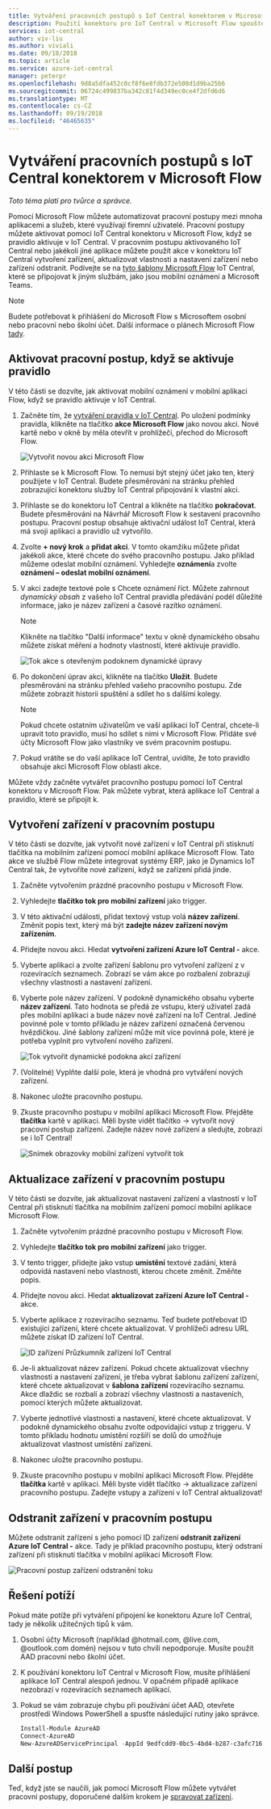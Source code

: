 ```yaml
---
title: Vytváření pracovních postupů s IoT Central konektorem v Microsoft Flow | Dokumentace Microsoftu
description: Použití konektoru pro IoT Central v Microsoft Flow spouštět pracovní postupy a vytvořit, aktualizovat a odstraňovat devices v pracovních postupech.
services: iot-central
author: viv-liu
ms.author: viviali
ms.date: 09/18/2018
ms.topic: article
ms.service: azure-iot-central
manager: peterpr
ms.openlocfilehash: 9d8a5dfa452c0cf8f6e8fdb372e508d1d9ba25b6
ms.sourcegitcommit: 06724c499837ba342c81f4d349ec0ce4f2dfd6d6
ms.translationtype: MT
ms.contentlocale: cs-CZ
ms.lasthandoff: 09/19/2018
ms.locfileid: "46465635"
---
```

# <a name="build-workflows-with-the-iot-central-connector-in-microsoft-flow"></a>Vytváření pracovních postupů s IoT Central konektorem v Microsoft Flow

*Toto téma platí pro tvůrce a správce.*

Pomocí Microsoft Flow můžete automatizovat pracovní postupy mezi mnoha aplikacemi a služeb, které využívají firemní uživatelé. Pracovní postupy můžete aktivovat pomocí IoT Central konektoru v Microsoft Flow, když se pravidlo aktivuje v IoT Central. V pracovním postupu aktivovaného IoT Central nebo jakékoli jiné aplikace můžete použít akce v konektoru IoT Central vytvoření zařízení, aktualizovat vlastnosti a nastavení zařízení nebo zařízení odstranit. Podívejte se na [tyto šablony Microsoft Flow](https://aka.ms/iotcentralflowtemplates) IoT Central, které se připojovat k jiným službám, jako jsou mobilní oznámení a Microsoft Teams.

> [!NOTE] 
> Budete potřebovat k přihlášení do Microsoft Flow s Microsoftem osobní nebo pracovní nebo školní účet. Další informace o plánech Microsoft Flow [tady](https://aka.ms/microsoftflowplans).

## <a name="trigger-a-workflow-when-a-rule-is-triggered"></a>Aktivovat pracovní postup, když se aktivuje pravidlo

V této části se dozvíte, jak aktivovat mobilní oznámení v mobilní aplikaci Flow, když se pravidlo aktivuje v IoT Central.

1. Začněte tím, že [vytváření pravidla v IoT Central](howto-create-telemetry-rules.md). Po uložení podmínky pravidla, klikněte na tlačítko **akce Microsoft Flow** jako novou akci. Nové kartě nebo v okně by měla otevřít v prohlížeči, přechod do Microsoft Flow.

    ![Vytvořit novou akci Microsoft Flow](media/howto-add-microsoft-flow/createflowaction.PNG)

1. Přihlaste se k Microsoft Flow. To nemusí být stejný účet jako ten, který použijete v IoT Central. Budete přesměrováni na stránku přehled zobrazující konektoru služby IoT Central připojování k vlastní akci.

1. Přihlaste se do konektoru IoT Central a klikněte na tlačítko **pokračovat**. Budete přesměrováni na Návrhář Microsoft Flow k sestavení pracovního postupu. Pracovní postup obsahuje aktivační událost IoT Central, která má svoji aplikaci a pravidlo už vytvořilo.

1. Zvolte **+ nový krok** a **přidat akci**. V tomto okamžiku můžete přidat jakékoli akce, které chcete do svého pracovního postupu. Jako příklad můžeme odeslat mobilní oznámení. Vyhledejte **oznámení**a zvolte **oznámení – odeslat mobilní oznámení**.

1. V akci zadejte textové pole s Chcete oznámení říct. Můžete zahrnout *dynamický obsah* z vašeho IoT Central pravidla předávání podél důležité informace, jako je název zařízení a časové razítko oznámení.

    > [!NOTE]
    > Klikněte na tlačítko "Další informace" textu v okně dynamického obsahu můžete získat měření a hodnoty vlastností, které aktivuje pravidlo.

    ![Tok akce s otevřeným podoknem dynamické úpravy](./media/howto-add-microsoft-flow/flowdynamicpane.PNG)

1. Po dokončení úprav akci, klikněte na tlačítko **Uložit**. Budete přesměrováni na stránku přehled vašeho pracovního postupu. Zde můžete zobrazit historii spuštění a sdílet ho s dalšími kolegy.

    > [!NOTE]
    > Pokud chcete ostatním uživatelům ve vaší aplikaci IoT Central, chcete-li upravit toto pravidlo, musí ho sdílet s nimi v Microsoft Flow. Přidáte své účty Microsoft Flow jako vlastníky ve svém pracovním postupu.

1. Pokud vrátíte se do vaší aplikace IoT Central, uvidíte, že toto pravidlo obsahuje akci Microsoft Flow oblasti akce.

Můžete vždy začněte vytvářet pracovního postupu pomocí IoT Central konektoru v Microsoft Flow. Pak můžete vybrat, která aplikace IoT Central a pravidlo, které se připojit k.

## <a name="create-a-device-in-a-workflow"></a>Vytvoření zařízení v pracovním postupu

V této části se dozvíte, jak vytvořit nové zařízení v IoT Central při stisknutí tlačítka na mobilním zařízení pomocí mobilní aplikace Microsoft Flow. Tato akce ve službě Flow můžete integrovat systémy ERP, jako je Dynamics IoT Central tak, že vytvoříte nové zařízení, když se zařízení přidá jinde.

1. Začněte vytvořením prázdné pracovního postupu v Microsoft Flow.

1. Vyhledejte **tlačítko tok pro mobilní zařízení** jako trigger.

1. V této aktivační události, přidat textový vstup volá **název zařízení**. Změnit popis text, který má být **zadejte název zařízení novým zařízením**.

1. Přidejte novou akci. Hledat **vytvoření zařízení Azure IoT Central -** akce.

1. Vyberte aplikaci a zvolte zařízení šablonu pro vytvoření zařízení z v rozevíracích seznamech. Zobrazí se vám akce po rozbalení zobrazují všechny vlastnosti a nastavení zařízení.

1. Vyberte pole název zařízení. V podokně dynamického obsahu vyberte **název zařízení**. Tato hodnota se předá ze vstupu, který uživatel zadá přes mobilní aplikaci a bude název nové zařízení na IoT Central. Jediné povinné pole v tomto příkladu je název zařízení označená červenou hvězdičkou. Jiné šablony zařízení může mít více povinná pole, které je potřeba vyplnit pro vytvoření nového zařízení.

    ![Tok vytvořit dynamické podokna akcí zařízení](./media/howto-add-microsoft-flow/flowcreatedevice.PNG)
1. (Volitelné) Vyplňte další pole, která je vhodná pro vytváření nových zařízení.

1. Nakonec uložte pracovního postupu.

1. Zkuste pracovního postupu v mobilní aplikaci Microsoft Flow. Přejděte **tlačítka** kartě v aplikaci. Měli byste vidět tlačítko -> vytvořit nový pracovní postup zařízení. Zadejte název nové zařízení a sledujte, zobrazí se i IoT Central!

    ![Snímek obrazovky mobilní zařízení vytvořit tok](./media/howto-add-microsoft-flow/flowmobilescreenshot.png)

## <a name="update-a-device-in-a-workflow"></a>Aktualizace zařízení v pracovním postupu

V této části se dozvíte, jak aktualizovat nastavení zařízení a vlastností v IoT Central při stisknutí tlačítka na mobilním zařízení pomocí mobilní aplikace Microsoft Flow.

1. Začněte vytvořením prázdné pracovního postupu v Microsoft Flow.

1. Vyhledejte **tlačítko tok pro mobilní zařízení** jako trigger.

1. V tento trigger, přidejte jako vstup **umístění** textové zadání, která odpovídá nastavení nebo vlastnosti, kterou chcete změnit. Změňte popis.

1. Přidejte novou akci. Hledat **aktualizovat zařízení Azure IoT Central -** akce.

1. Vyberte aplikace z rozevíracího seznamu. Teď budete potřebovat ID existující zařízení, které chcete aktualizovat. V prohlížeči adresu URL můžete získat ID zařízení IoT Central.

    ![ID zařízení Průzkumník zařízení IoT Central](./media/howto-add-microsoft-flow/iotcdeviceid.PNG)

1. Je-li aktualizovat název zařízení. Pokud chcete aktualizovat všechny vlastnosti a nastavení zařízení, je třeba vybrat šablonu zařízení zařízení, které chcete aktualizovat v **šablona zařízení** rozevíracího seznamu. Akce dlaždic se rozbalí a zobrazí všechny vlastnosti a nastaveních, pomocí kterých můžete aktualizovat.

1. Vyberte jednotlivé vlastnosti a nastavení, které chcete aktualizovat. V podokně dynamického obsahu zvolte odpovídající vstup z triggeru. V tomto příkladu hodnotu umístění rozšíří se dolů do umožňuje aktualizovat vlastnost umístění zařízení.

1. Nakonec uložte pracovního postupu.

1. Zkuste pracovního postupu v mobilní aplikaci Microsoft Flow. Přejděte **tlačítka** kartě v aplikaci. Měli byste vidět tlačítko -> aktualizace zařízení pracovního postupu. Zadejte vstupy a zařízení v IoT Central aktualizovat!

## <a name="delete-a-device-in-a-workflow"></a>Odstranit zařízení v pracovním postupu

Můžete odstranit zařízení s jeho pomocí ID zařízení **odstranit zařízení Azure IoT Central -** akce. Tady je příklad pracovního postupu, který odstraní zařízení při stisknutí tlačítka v mobilní aplikaci Microsoft Flow.

   ![Pracovní postup zařízení odstranění toku](./media/howto-add-microsoft-flow/flowdeletedevice.PNG)
    
## <a name="troubleshooting"></a>Řešení potíží

Pokud máte potíže při vytváření připojení ke konektoru Azure IoT Central, tady je několik užitečných tipů k vám.

1. Osobní účty Microsoft (například @hotmail.com, @live.com, @outlook.com domén) nejsou v tuto chvíli nepodporuje. Musíte použít AAD pracovní nebo školní účet.

2. K používání konektoru IoT Central v Microsoft Flow, musíte přihlášení aplikace IoT Central alespoň jednou. V opačném případě aplikace nezobrazí v rozevíracích seznamech aplikací.

3. Pokud se vám zobrazuje chybu při používání účet AAD, otevřete prostředí Windows PowerShell a spusťte následující rutiny jako správce.
    ``` PowerShell
    Install-Module AzureAD
    Connect-AzureAD
    New-AzureADServicePrincipal -AppId 9edfcdd9-0bc5-4bd4-b287-c3afc716aac7 -DisplayName "Azure IoT Central"
    ```
    
## <a name="next-steps"></a>Další postup
Teď, když jste se naučili, jak pomocí Microsoft Flow můžete vytvářet pracovní postupy, doporučené dalším krokem je [spravovat zařízení](howto-manage-devices.md).

